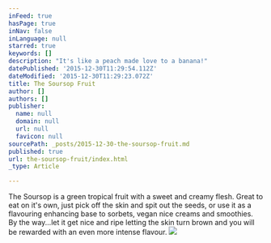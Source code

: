 ```yaml
---
inFeed: true
hasPage: true
inNav: false
inLanguage: null
starred: true
keywords: []
description: "It's like a peach made love to a banana!"
datePublished: '2015-12-30T11:29:54.112Z'
dateModified: '2015-12-30T11:29:23.072Z'
title: The Soursop Fruit
author: []
authors: []
publisher:
  name: null
  domain: null
  url: null
  favicon: null
sourcePath: _posts/2015-12-30-the-soursop-fruit.md
published: true
url: the-soursop-fruit/index.html
_type: Article

---
```

The Soursop is a green tropical fruit with a sweet and creamy flesh. Great to eat on it's own, just pick off the skin and spit out the seeds, or use it as a flavouring enhancing base to sorbets, vegan nice creams and smoothies.  By the way...let it get nice and ripe letting the skin turn brown and you will be rewarded with an even more intense flavour.
![](https://the-grid-user-content.s3-us-west-2.amazonaws.com/f6c6e24c-e719-41f5-917a-5eb1f81098de.jpg)